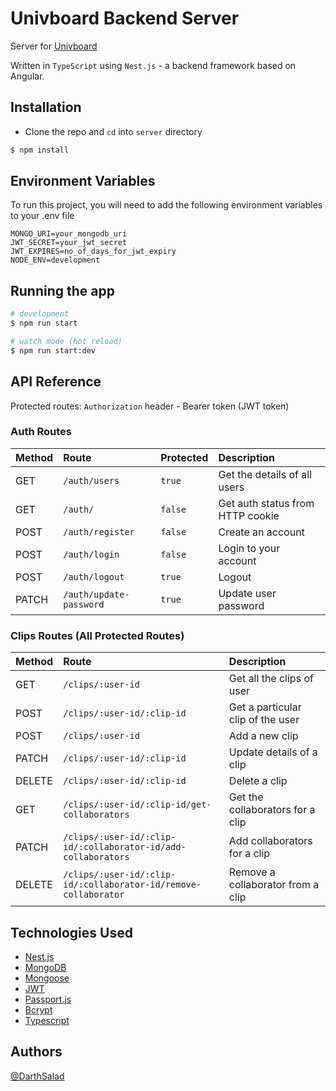 # Univboard Backend Server

Server for [Univboard](https://github.com/DarthSalad/univboard)

Written in `TypeScript` using `Nest.js` - a backend framework based on Angular.

## Installation
- Clone the repo and `cd` into `server` directory

```sh
$ npm install
```
## Environment Variables

To run this project, you will need to add the following environment variables to your .env file

```
MONGO_URI=your_mongodb_uri
JWT_SECRET=your_jwt_secret
JWT_EXPIRES=no_of_days_for_jwt_expiry
NODE_ENV=development
```

## Running the app

```bash
# development
$ npm run start

# watch mode (hot reload)
$ npm run start:dev
```

## API Reference
Protected routes: `Authorization` header - Bearer token (JWT token)

### Auth Routes

| Method | Route     | Protected | Description                |
| :-------- | :------- | :------ | :------------------------- |
| GET | `/auth/users` | `true` | Get the details of all users |
| GET | `/auth/` | `false` | Get auth status from HTTP cookie |
| POST | `/auth/register` | `false` | Create an account |
| POST | `/auth/login` | `false` | Login to your account |
| POST | `/auth/logout` | `true` | Logout |
| PATCH | `/auth/update-password` | `true` | Update user password |
### Clips Routes (All Protected Routes)

| Method | Route     | Description                |
| :-------- | :------- | :------------------------- |
| GET | `/clips/:user-id` | Get all the clips of user |
| POST | `/clips/:user-id/:clip-id` | Get a particular clip of the user |
| POST | `/clips/:user-id` | Add a new clip |
| PATCH | `/clips/:user-id/:clip-id` | Update details of a clip |
| DELETE | `/clips/:user-id/:clip-id` | Delete a clip |
| GET | `/clips/:user-id/:clip-id/get-collaborators` | Get the collaborators for a clip |
| PATCH | `/clips/:user-id/:clip-id/:collaborator-id/add-collaborators` | Add collaborators for a clip |
| DELETE | `/clips/:user-id/:clip-id/:collaborator-id/remove-collaborator` | Remove a collaborator from a clip |

## Technologies Used

- [Nest.js](https://nestjs.com/)
- [MongoDB](https://www.mongodb.com/)
- [Mongoose](https://mongoosejs.com/)
- [JWT](https://jwt.io/)
- [Passport.js](http://www.passportjs.org/)
- [Bcrypt](https://www.npmjs.com/package/bcrypt)
- [Typescript](https://www.typescriptlang.org/)

## Authors

[@DarthSalad](https://www.github.com/DarthSalad)

